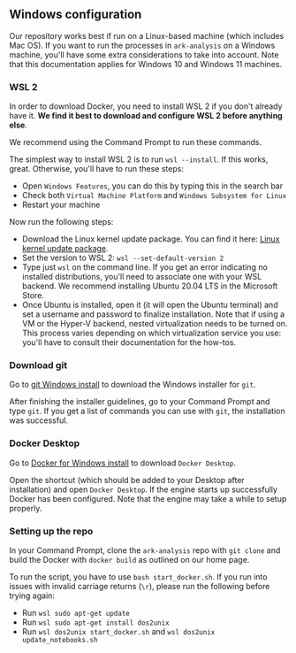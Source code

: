 ## Windows configuration

Our repository works best if run on a Linux-based machine (which includes Mac OS). If you want to run the processes in `ark-analysis` on a Windows machine, you'll have some extra considerations to take into account. Note that this documentation applies for Windows 10 and Windows 11 machines.

### WSL 2

In order to download Docker, you need to install WSL 2 if you don't already have it. **We find it best to download and configure WSL 2 before anything else**.

We recommend using the Command Prompt to run these commands.

The simplest way to install WSL 2 is to run `wsl --install`. If this works, great. Otherwise, you'll have to run these steps:

* Open `Windows Features`, you can do this by typing this in the search bar
* Check both `Virtual Machine Platform` and `Windows Subsystem for Linux`
* Restart your machine

Now run the following steps:

* Download the Linux kernel update package. You can find it here: [Linux kernel update package](https://docs.microsoft.com/en-us/windows/wsl/install-manual#step-4---download-the-linux-kernel-update-package).
* Set the version to WSL 2: `wsl --set-default-version 2`
* Type just `wsl` on the command line. If you get an error indicating no installed distributions, you'll need to associate one with your WSL backend. We recommend installing Ubuntu 20.04 LTS in the Microsoft Store.
* Once Ubuntu is installed, open it (it will open the Ubuntu terminal) and set a username and password to finalize installation. Note that if using a VM or the Hyper-V backend, nested virtualization needs to be turned on. This process varies depending on which virtualization service you use: you'll have to consult their documentation for the how-tos.

### Download git

Go to [git Windows install](https://git-scm.com/download/win) to download the Windows installer for `git`. 

After finishing the installer guidelines, go to your Command Prompt and type `git`. If you get a list of commands you can use with `git`, the installation was successful.

### Docker Desktop

Go to [Docker for Windows install](https://docs.docker.com/desktop/windows/install) to download `Docker Desktop`.

Open the shortcut (which should be added to your Desktop after installation) and open `Docker Desktop`. If the engine starts up successfully Docker has been configured. Note that the engine may take a while to setup properly.

### Setting up the repo

In your Command Prompt, clone the `ark-analysis` repo with `git clone` and build the Docker with `docker build` as outlined on our home page.

To run the script, you have to use `bash start_docker.sh`. If you run into issues with invalid carriage returns (`\r`), please run the following before trying again:

* Run `wsl sudo apt-get update`
* Run `wsl sudo apt-get install dos2unix`
* Run `wsl dos2unix start_docker.sh` and `wsl dos2unix update_notebooks.sh`
